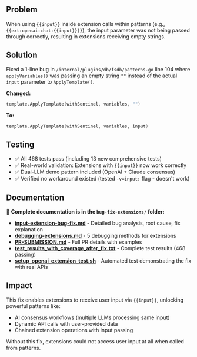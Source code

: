 ## Problem

When using `{{input}}` inside extension calls within patterns (e.g., `{{ext:openai:chat:{{input}}}}`), the input parameter was not being passed through correctly, resulting in extensions receiving empty strings.

## Solution

Fixed a 1-line bug in `/internal/plugins/db/fsdb/patterns.go` line 104 where `applyVariables()` was passing an empty string `""` instead of the actual `input` parameter to `ApplyTemplate()`.

**Changed:**
```go
template.ApplyTemplate(withSentinel, variables, "")
```

**To:**
```go
template.ApplyTemplate(withSentinel, variables, input)
```

## Testing

- ✅ All 468 tests pass (including 13 new comprehensive tests)
- ✅ Real-world validation: Extensions with `{{input}}` now work correctly
- ✅ Dual-LLM demo pattern included (OpenAI + Claude consensus)
- ✅ Verified no workaround existed (tested `-v=input:` flag - doesn't work)

## Documentation

📁 **Complete documentation is in the `bug-fix-extensions/` folder:**

- **[input-extension-bug-fix.md](bug-fix-extensions/input-extension-bug-fix.md)** - Detailed bug analysis, root cause, fix explanation
- **[debugging-extensions.md](bug-fix-extensions/debugging-extensions.md)** - 5 debugging methods for extensions
- **[PR-SUBMISSION.md](bug-fix-extensions/PR-SUBMISSION.md)** - Full PR details with examples
- **[test_results_with_coverage_after_fix.txt](bug-fix-extensions/test_results_with_coverage_after_fix.txt)** - Complete test results (468 passing)
- **[setup_openai_extension_test.sh](bug-fix-extensions/setup_openai_extension_test.sh)** - Automated test demonstrating the fix with real APIs

## Impact

This fix enables extensions to receive user input via `{{input}}`, unlocking powerful patterns like:
- AI consensus workflows (multiple LLMs processing same input)
- Dynamic API calls with user-provided data
- Chained extension operations with input passing

Without this fix, extensions could not access user input at all when called from patterns.
